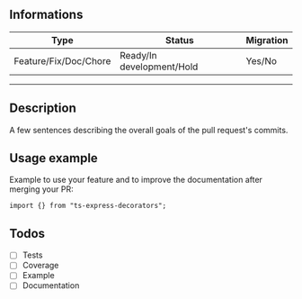 <!-- This template it's just here to help you for write your Pull Request -->

## Informations

Type | Status | Migration
---|---|---
Feature/Fix/Doc/Chore | Ready/In development/Hold | Yes/No

****

## Description
A few sentences describing the overall goals of the pull request's commits.

## Usage example
Example to use your feature and to improve the documentation after merging your PR:
```
import {} from "ts-express-decorators";

```


## Todos

- [ ] Tests
- [ ] Coverage
- [ ] Example
- [ ] Documentation
